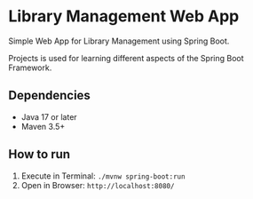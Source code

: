 # Library Management Web App
Simple Web App for Library Management using Spring Boot.

Projects is used for learning different aspects of the Spring Boot Framework.

## Dependencies
- Java 17 or later
- Maven 3.5+

## How to run
1. Execute in Terminal: `./mvnw spring-boot:run`
2. Open in Browser: `http://localhost:8080/`